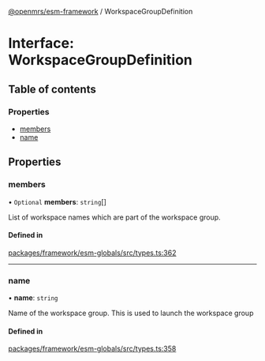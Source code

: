 [@openmrs/esm-framework](../API.md) / WorkspaceGroupDefinition

# Interface: WorkspaceGroupDefinition

## Table of contents

### Properties

- [members](WorkspaceGroupDefinition.md#members)
- [name](WorkspaceGroupDefinition.md#name)

## Properties

### members

• `Optional` **members**: `string`[]

List of workspace names which are part of the workspace group.

#### Defined in

[packages/framework/esm-globals/src/types.ts:362](https://github.com/openmrs/openmrs-esm-core/blob/main/packages/framework/esm-globals/src/types.ts#L362)

___

### name

• **name**: `string`

Name of the workspace group. This is used to launch the workspace group

#### Defined in

[packages/framework/esm-globals/src/types.ts:358](https://github.com/openmrs/openmrs-esm-core/blob/main/packages/framework/esm-globals/src/types.ts#L358)
